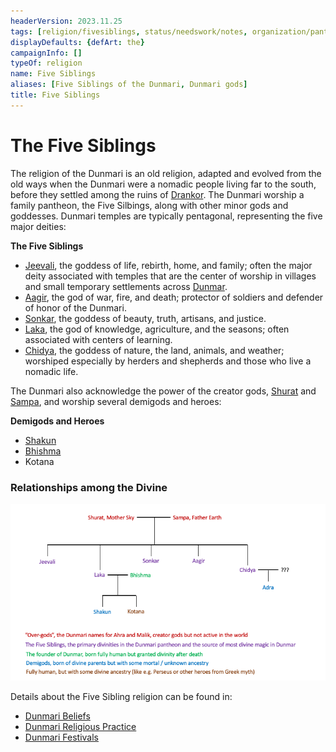 ```yaml
---
headerVersion: 2023.11.25
tags: [religion/fivesiblings, status/needswork/notes, organization/pantheon]
displayDefaults: {defArt: the}
campaignInfo: []
typeOf: religion
name: Five Siblings
aliases: [Five Siblings of the Dunmari, Dunmari gods]
title: Five Siblings
---
```


# The Five Siblings

The religion of the Dunmari is an old religion, adapted and evolved from the old ways when the Dunmari were a nomadic people living far to the south, before they settled among the ruins of [Drankor](<../../../history/drankorian-era/drankorian-empire.md>). The Dunmari worship a family pantheon, the Five Silbings, along with other minor gods and goddesses. Dunmari temples are typically pentagonal, representing the five major deities:

**The Five Siblings**
- [Jeevali](<../../gods/incorporeal-gods/dunmari/jeevali.md>), the goddess of life, rebirth, home, and family; often the major deity associated with temples that are the center of worship in villages and small temporary settlements across [Dunmar](<../../../gazetteer/greater-dunmar/realms/dunmar/dunmar.md>).
- [Aagir](<../../gods/incorporeal-gods/dunmari/aagir.md>), the god of war, fire, and death; protector of soldiers and defender of honor of the Dunmari. 
- [Sonkar](<../../gods/incorporeal-gods/dunmari/sonkar.md>), the goddess of beauty, truth, artisans, and justice. 
- [Laka](<../../gods/incorporeal-gods/dunmari/laka.md>), the god of knowledge, agriculture, and the seasons; often associated with centers of learning.
- [Chidya](<../../gods/incorporeal-gods/dunmari/chidya.md>), the goddess of nature, the land, animals, and weather; worshiped especially by herders and shepherds and those who live a nomadic life.

The Dunmari also acknowledge the power of the creator gods, [Shurat](<../../gods/high-gods/shurat.md>) and [Sampa](<../../gods/high-gods/sampa.md>), and worship several demigods and heroes:

**Demigods and Heroes**
- [Shakun](<../../gods/incorporeal-gods/dunmari/shakun.md>)
- [Bhishma](<../../gods/incorporeal-gods/dunmari/bhishma.md>)
- Kotana

### Relationships among the Divine

![Five Siblings Family Tree](../../../assets/five-siblings-family-tree.png)

Details about the Five Sibling religion can be found in:
- [Dunmari Beliefs](<./dunmari-beliefs.md>)
- [Dunmari Religious Practice](<./dunmari-religious-practice.md>)
- [Dunmari Festivals](<../../../time/holidays-and-festivals/dunmari-festivals/dunmari-festivals.md>)


